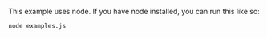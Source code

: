 
This example uses node.  If you have node installed, you can run this like so:

```node examples.js```

